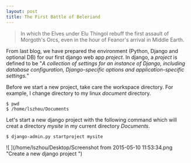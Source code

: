```yaml
---
layout: post
title: The First Battle of Beleriand
---
```


> In which the Elves under Elu Thingol rebuff the first assault of Morgoth's Orcs, even in the hour of Feanor's arrival in Middle Earth.

From last blog, we have prepared the environment (Python, Django and optional DB) for our first django web app *project*. In django, a *project* is defined to be "*A collection of settings for an instance of Django, including database configuration, Django-specific options and application-specific settings.*"

Before we start a new project, take care the workspace directory. For example, I change directory to my linux *document*  directory.

```
$ pwd
$ /home/lszhou/Documents
```
Let's start a new django project with the following command which will creat a directory *mysite* in my current directory *Documents*.

```
$ django-admin.py startproject mysite
```

![ ](/home/lszhou/Desktop/Screenshot from 2015-05-10 11:53:34.png  "Create a new django project ")

